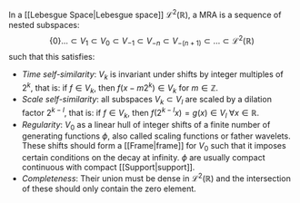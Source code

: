 In a [[Lebesgue Space|Lebesgue space]] $\mathcal{L}^2(\mathbb{R})$, a MRA is a sequence of nested subspaces:
$$
\{0\}...\subset V_1 \subset V_0 \subset V_{-1}\subset V_{-n}\subset V_{-(n+1)}\subset ... \subset \mathcal{L}^2 (\mathbb{R})
$$
such that this satisfies:
- *Time self-similarity*: $V_k$ is invariant under shifts by integer multiples of $2^k$, that is: if $f\in V_k$, then $f(x-m2^k)\in V_k$ for $m\in\mathbb{Z}$.
- *Scale self-similarity*: all subspaces $V_k\subset V_l$ are scaled by a dilation factor $2^{k-l}$, that is: if $f\in V_k$, then $f(2^{k-l}x)=g(x)\in V_l$  $\forall x\in\mathbb{R}$.
- *Regularity*: $V_0$ as a linear hull of integer shifts of a finite number of generating functions $\phi$, also called scaling functions or father wavelets. These shifts should form a [[Frame|frame]] for $V_0$ such that it imposes certain conditions on the decay at infinity. $\phi$ are usually compact continuous with compact [[Support|support]].
- *Completeness*: Their union must be dense in $\mathcal{L}^2(\mathbb{R})$ and the intersection of these should only contain the zero element. 
